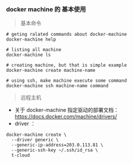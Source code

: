 ### docker machine 的 基本使用

> 基本命令

```shell
# geting ralated commands about docker-machine
docker-machine help

# listing all machine 
docker-machine ls 

# creating machine, but that is simple example
docker-machine create machine-name

# using ssh, make machine execute some command
docker-machine ssh machine-name command
```

> 远程主机

- 关于 docker-machine 指定驱动的部署文档： https://docs.docker.com/machine/drivers/
- driver ：

```shell
docker-machine create \
  --driver generic \
  --generic-ip-address=203.0.113.81 \
  --generic-ssh-key ~/.ssh/id_rsa \
  t-cloud
```